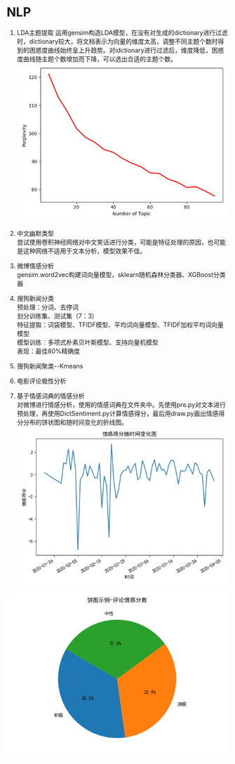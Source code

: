 # NLP
1. LDA主题提取
运用gensim构造LDA模型，在没有对生成的dictionary进行过滤时，dictionary较大，将文档表示为向量的维度太高，调整不同主题个数时得到的困惑度曲线始终呈上升趋势。对idctionary进行过滤后，维度降低，困惑度曲线随主题个数增加而下降，可以选出合适的主题个数。
![困惑度曲线](https://github.com/saturn-opposition/NLP/blob/master/LDA%E4%B8%BB%E9%A2%98%E6%8F%90%E5%8F%96/%E7%96%AB%E6%83%85%E7%9B%B8%E5%85%B3%E5%BE%AE%E5%8D%9A%E4%B8%BB%E9%A2%98%E6%8F%90%E5%8F%96/gensim_lda/perplexityTrend.png)

2. 中文幽默类型
<br>尝试使用卷积神经网络对中文笑话进行分类，可能是特征处理的原因，也可能是这种网络不适用于文本分析，模型效果不佳。

3. 微博情感分析
<br>gensim.word2vec构建词向量模型，sklearn随机森林分类器、XGBoost分类器

4. 搜狗新闻分类
<br>预处理：分词、去停词
<br>划分训练集、测试集（7：3）
<br>特征提取：词袋模型、TFIDF模型、平均词向量模型、TFIDF加权平均词向量模型
<br>模型训练：多项式朴素贝叶斯模型、支持向量机模型
<br>表现：最佳80%精确度

5. 搜狗新闻聚类--Kmeans

6. 电影评论极性分析

7. 基于情感词典的情感分析
<br>对微博进行情感分析，使用的情感词典在文件夹中。先使用pre.py对文本进行预处理，再使用DictSentiment.py计算情感得分，最后用draw.py画出情感得分分布的饼状图和随时间变化的折线图。
![情感得分随时间变化的折线图](https://github.com/saturn-opposition/NLP/blob/master/%E5%BE%AE%E5%8D%9A-%E5%9F%BA%E4%BA%8E%E6%83%85%E6%84%9F%E8%AF%8D%E5%85%B8%E7%9A%84%E6%83%85%E6%84%9F%E5%88%86%E6%9E%90/%E6%83%85%E6%84%9F%E5%BE%97%E5%88%86%E6%97%B6%E9%97%B4%E5%BA%8F%E5%88%97%E5%9B%BE.png)

![评论情感极性饼图](https://github.com/saturn-opposition/NLP/blob/master/%E5%BE%AE%E5%8D%9A-%E5%9F%BA%E4%BA%8E%E6%83%85%E6%84%9F%E8%AF%8D%E5%85%B8%E7%9A%84%E6%83%85%E6%84%9F%E5%88%86%E6%9E%90/%E8%AF%84%E8%AE%BA%E6%83%85%E6%84%9F%E6%9E%81%E6%80%A7%E9%A5%BC%E5%9B%BE.png)
